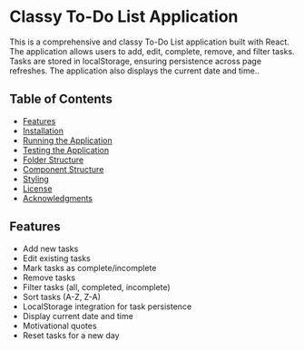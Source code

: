 # Classy To-Do List Application

This is a comprehensive and classy To-Do List application built with React. The application allows users to add, edit, complete, remove, and filter tasks. Tasks are stored in localStorage, ensuring persistence across page refreshes. The application also displays the current date and time..

## Table of Contents

- [Features](#features)
- [Installation](#installation)
- [Running the Application](#running-the-application)
- [Testing the Application](#testing-the-application)
- [Folder Structure](#folder-structure)
- [Component Structure](#component-structure)
- [Styling](#styling)
- [License](#license)
- [Acknowledgments](#acknowledgments)

## Features

- Add new tasks
- Edit existing tasks
- Mark tasks as complete/incomplete
- Remove tasks
- Filter tasks (all, completed, incomplete)
- Sort tasks (A-Z, Z-A)
- LocalStorage integration for task persistence
- Display current date and time
- Motivational quotes
- Reset tasks for a new day
